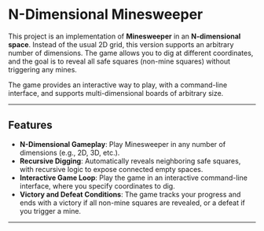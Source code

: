 # N-Dimensional Minesweeper

This project is an implementation of **Minesweeper** in an **N-dimensional space**. Instead of the usual 2D grid, this version supports an arbitrary number of dimensions. The game allows you to dig at different coordinates, and the goal is to reveal all safe squares (non-mine squares) without triggering any mines.

The game provides an interactive way to play, with a command-line interface, and supports multi-dimensional boards of arbitrary size.

---

## Features

- **N-Dimensional Gameplay**: Play Minesweeper in any number of dimensions (e.g., 2D, 3D, etc.).
- **Recursive Digging**: Automatically reveals neighboring safe squares, with recursive logic to expose connected empty spaces.
- **Interactive Game Loop**: Play the game in an interactive command-line interface, where you specify coordinates to dig.
- **Victory and Defeat Conditions**: The game tracks your progress and ends with a victory if all non-mine squares are revealed, or a defeat if you trigger a mine.

---
